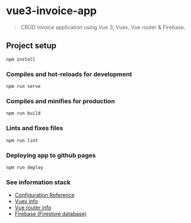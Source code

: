 # vue3-invoice-app

> CRUD invoice application using Vue 3, Vuex, Vue router & Firebase.

## Project setup
```
npm install
```

### Compiles and hot-reloads for development
```
npm run serve
```

### Compiles and minifies for production
```
npm run build
```

### Lints and fixes files
```
npm run lint
```

### Deploying app to github pages
```
npm run deploy
```

### See information stack
* [Configuration Reference](https://cli.vuejs.org/config/)
* [Vuex info](https://vuex.vuejs.org/)
* [Vue router info](https://router.vuejs.org/)
* [Firebase (Firestore database)](https://firebase.google.com/docs/firestore/)
